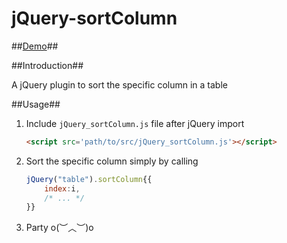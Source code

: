 jQuery-sortColumn
=================

##[Demo]("http://bighoho123.github.io/jQuery-sortColumn/")##

##Introduction##

A jQuery plugin to sort the specific column in a table

##Usage##

1. Include `jQuery_sortColumn.js` file after jQuery import

	```html
	<script src='path/to/src/jQuery_sortColumn.js'></script>
	```

2. Sort the specific column simply by calling

	```javascript
	jQuery("table").sortColumn{{
		index:i,
		/* ... */
	}}
	```

3. Party o(︶︿︶)o 
